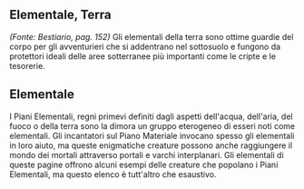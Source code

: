 ## **Elementale, Terra**

*(Fonte: Bestiario, pag. 152)* Gli elementali della terra sono ottime guardie del corpo per gli avventurieri che si addentrano nel sottosuolo e fungono da protettori ideali delle aree sotterranee più importanti come le cripte e le tesorerie.

## **Elementale**

I Piani Elementali, regni primevi definiti dagli aspetti dell'acqua, dell'aria, del fuoco o della terra sono la dimora un gruppo eterogeneo di esseri noti come elementali. Gli incantatori sul Piano Materiale invocano spesso gli elementali in loro aiuto, ma queste enigmatiche creature possono anche raggiungere il mondo dei mortali attraverso portali e varchi interplanari. Gli elementali di queste pagine offrono alcuni esempi delle creature che popolano i Piani Elementali, ma questo elenco è tutt'altro che esaustivo.

